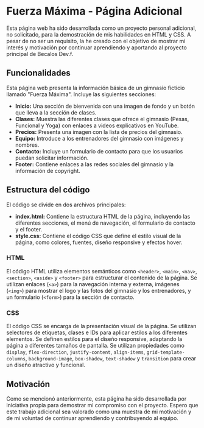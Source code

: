 # Fuerza Máxima - Página Adicional

Esta página web ha sido desarrollada como un proyecto personal adicional, no solicitado, para la demostración de mis habilidades en HTML y CSS. A pesar de no ser un requisito, la he creado con el objetivo de mostrar mi interés y motivación por continuar aprendiendo y  aportando al proyecto principal de Becalos Dev.f.

## Funcionalidades

Esta página web presenta la información básica de un gimnasio ficticio llamado "Fuerza Máxima". Incluye las siguientes secciones:

* **Inicio:**  Una sección de bienvenida con una imagen de fondo y un botón que lleva a la sección de clases.
* **Clases:**  Muestra las diferentes clases que ofrece el gimnasio (Pesas, Funcional y Yoga) con enlaces a videos explicativos en YouTube.
* **Precios:**  Presenta una imagen con la lista de precios del gimnasio.
* **Equipo:**  Introduce a los entrenadores del gimnasio con imágenes y nombres.
* **Contacto:**  Incluye un formulario de contacto para que los usuarios puedan solicitar información.
* **Footer:**  Contiene enlaces a las redes sociales del gimnasio y la información de copyright.

## Estructura del código

El código se divide en dos archivos principales:

* **index.html:** Contiene la estructura HTML de la página, incluyendo las diferentes secciones, el menú de navegación, el formulario de contacto y el footer.
* **style.css:**  Contiene el código CSS que define el estilo visual de la página, como colores, fuentes, diseño responsive y efectos hover.

### HTML

El código HTML utiliza elementos semánticos como `<header>`, `<main>`, `<nav>`, `<section>`, `<aside>` y `<footer>` para estructurar el contenido de la página. Se utilizan enlaces (`<a>`) para la navegación interna y externa, imágenes (`<img>`) para mostrar el logo y las fotos del gimnasio y los entrenadores, y un formulario (`<form>`) para la sección de contacto.

### CSS

El código CSS se encarga de la presentación visual de la página. Se utilizan selectores de etiquetas, clases e IDs para aplicar estilos a los diferentes elementos. Se definen estilos para el diseño responsive, adaptando la página a diferentes tamaños de pantalla. Se utilizan propiedades como `display`, `flex-direction`, `justify-content`, `align-items`, `grid-template-columns`, `background-image`, `box-shadow`, `text-shadow` y `transition` para crear un diseño atractivo y funcional.

## Motivación

Como se mencionó anteriormente, esta página ha sido desarrollada por iniciativa propia para demostrar mi compromiso con el proyecto.  Espero que este trabajo adicional sea valorado como una muestra de mi motivación y de mi voluntad de continuar aprendiendo y contribuyendo al equipo.
